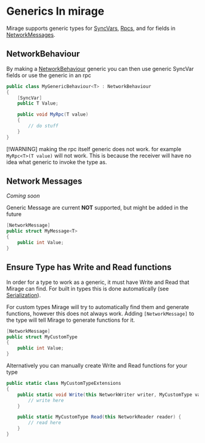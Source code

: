 # Generics In mirage

Mirage supports generic types for [SyncVars](./Sync/SyncVars.md), [Rpcs](./RemoteCalls/index.md), and for fields in [NetworkMessages](./RemoteCalls/NetworkMessages.md).

## NetworkBehaviour

By making a [NetworkBehaviour](./GameObjects/NetworkBehaviour.md) generic you can then use generic SyncVar fields or use the generic in an rpc

```cs
public class MyGenericBehaviour<T> : NetworkBehaviour
{
    [SyncVar]
    public T Value;

    public void MyRpc(T value) 
    {
        // do stuff
    }
}
```

[!WARNING] making the rpc itself generic does not work. for example `MyRpc<T>(T value)` will not work. This is because the receiver will have no idea what generic to invoke the type as.

## Network Messages

*Coming soon*

Generic Message are current **NOT** supported, but might be added in the future
```cs
[NetworkMessage]
public struct MyMessage<T>
{
    public int Value;
}
```

## Ensure Type has Write and Read functions

In order for a type to work as a generic, it must have Write and Read that Mirage can find. For built in types this is done automatically (see [Serialization](./Serialization.md)).

For custom types Mirage will try to automatically find them and generate functions, however this does not always work. Adding `[NetworkMessage]` to the type will tell Mirage to generate functions for it.

```cs
[NetworkMessage]
public struct MyCustomType
{
    public int Value;
}
```

Alternatively you can manually create Write and Read functions for your type

```cs
public static class MyCustomTypeExtensions 
{
    public static void Write(this NetworkWriter writer, MyCustomType value) {
        // write here
    }

    public static MyCustomType Read(this NetworkReader reader) {
        // read here
    }
}
```